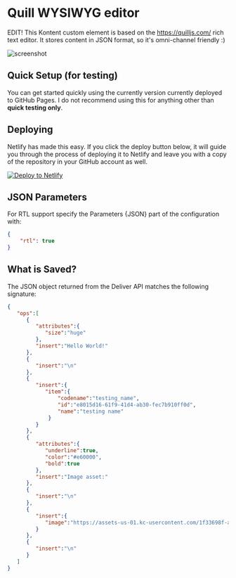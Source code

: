 # Quill WYSIWYG editor
EDIT! This Kontent custom element is based on the https://quilljs.com/ rich text editor.
It stores content in JSON format, so it's omni-channel friendly :)

![screenshot](https://amend.cz/wysiwyg/quill.png)

## Quick Setup (for testing)

You can get started quickly using the currently version currently deployed to GitHub Pages. I do not recommend using this for anything other than **quick testing only**.

## Deploying

Netlify has made this easy. If you click the deploy button below, it will guide you through the process of deploying it to Netlify and leave you with a copy of the repository in your GitHub account as well.

[![Deploy to Netlify](https://www.netlify.com/img/deploy/button.svg)](https://app.netlify.com/start/deploy?repository=https://github.com/hzik/kc_wysiwyg)

## JSON Parameters

For RTL support specify the Parameters {JSON} part of the configuration with:

```Json
{
    "rtl": true
}
```

## What is Saved?

The JSON object returned from the Deliver API matches the following signature:

```Json
{
   "ops":[
      {
         "attributes":{
            "size":"huge"
         },
         "insert":"Hello World!"
      },
      {
         "insert":"\n"
      },
      {
         "insert":{
            "item":{
                "codename":"testing_name",
                "id":"e8015d16-61f9-41d4-ab30-fec7b910ff0d",
                "name":"testing name"
             }
         }
      },
      {
         "attributes":{
            "underline":true,
            "color":"#e60000",
            "bold":true
         },
         "insert":"Image asset:"
      },
      {
         "insert":"\n"
      },
      {
         "insert":{
            "image":"https://assets-us-01.kc-usercontent.com/1f33698f-a270-4b2d-90c5-9658a99c3140/327d63ce-c56f-4e86-950d-dd0747470660/f6e49c5bb987a4a1b11e2d344f58d745.jpg"
         }
      },
      {
         "insert":"\n"
      }
   ]
}
```
